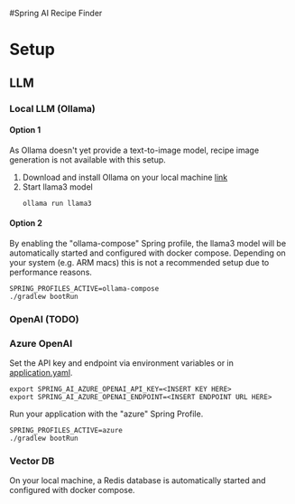 #Spring AI Recipe Finder

# Setup
## LLM
### Local LLM (Ollama)
#### Option 1
As Ollama doesn't yet provide a text-to-image model, recipe image generation is not available with this setup.

1. Download and install Ollama on your local machine [link](https://ollama.com/)
2. Start llama3 model
    ```
    ollama run llama3
    ```
#### Option 2
By enabling the "ollama-compose" Spring profile, the llama3 model will be automatically started and configured with docker compose.
Depending on your system (e.g. ARM macs) this is not a recommended setup due to performance reasons.
```
SPRING_PROFILES_ACTIVE=ollama-compose
./gradlew bootRun
```
### OpenAI (TODO)
### Azure OpenAI
Set the API key and endpoint via environment variables or in [application.yaml](src/main/resources/application.yaml).
```
export SPRING_AI_AZURE_OPENAI_API_KEY=<INSERT KEY HERE>
export SPRING_AI_AZURE_OPENAI_ENDPOINT=<INSERT ENDPOINT URL HERE>
```
Run your application with the "azure" Spring Profile.
```
SPRING_PROFILES_ACTIVE=azure
./gradlew bootRun
```
### Vector DB
On your local machine, a Redis database is automatically started and configured with docker compose.

